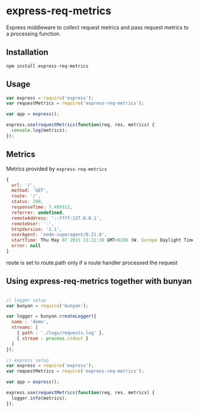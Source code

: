 # express-req-metrics
Express middleware to collect request metrics and pass request metrics to a processing function.

## Installation

    npm install express-req-metrics

## Usage

```javascript
var express = require('express');
var requestMetrics = require('express-req-metrics');

var app = express();

express.use(requestMetrics(function(req, res, metrics) {
  console.log(metrics);
});
```

## Metrics
Metrics provided by `express-req-metrics`

```javascript
{ 
  url: '/',
  method: 'GET',
  route: '/',
  status: 200,
  responseTime: 7.499312,
  referrer: undefined,
  remoteAddress: '::ffff:127.0.0.1',
  remoteUser: '-',
  httpVersion: '1.1',
  userAgent: 'node-superagent/0.21.0',
  startTime: Thu May 07 2015 13:22:39 GMT+0200 (W. Europe Daylight Time),
  error: null 
}
```

route is set to route.path only if a route handler processed the request

## Using express-req-metrics together with bunyan

```javascript

// logger setup
var bunyan = require('bunyan');

var logger = bunyan.createLogger({
  name : 'demo',
  streams: [
    { path : './logs/requests.log' },
    { stream : process.stdout }
  ]
});

// express setup
var express = require('express');
var requestMetrics = require('express-req-metrics');

var app = express();

express.use(requestMetrics(function(req, res, metrics) {
  logger.info(metrics);
});

```
    
